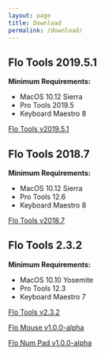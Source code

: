 ```yaml
---
layout: page
title: Download
permalink: /download/
---
```



## Flo Tools 2019.5.1
**Minimum Requirements:**

* MacOS 10.12 Sierra
* Pro Tools 2019.5
* Keyboard Maestro 8

<a href="https://github.com/flotools/flotools/archive/v2019.5.1.zip" onclick="trackLink('Flo Tools 2019.5.1', 'Download', 'https://github.com/flotools/flotools/archive/v2019.5.1.zip'); return false;">Flo Tools v2019.5.1</a>

## Flo Tools 2018.7
**Minimum Requirements:**

* MacOS 10.12 Sierra
* Pro Tools 12.6
* Keyboard Maestro 8

<a href="https://github.com/flotools/flotools/archive/v2018.7.zip" onclick="trackLink('Flo Tools 2018.7', 'Download', 'https://github.com/flotools/flotools/archive/v2018.7.zip'); return false;">Flo Tools v2018.7</a>

## Flo Tools 2.3.2
**Minimum Requirements:**

* MacOS 10.10 Yosemite
* Pro Tools 12.3
* Keyboard Maestro 7

<a href="https://github.com/flotools/flotools/archive/v2.3.2.zip" onclick="trackLink('Flo Tools 2.3.2', 'Download', 'https://github.com/flotools/flotools/archive/v2.3.2.zip'); return false;">Flo Tools v2.3.2</a>

<a href="https://github.com/flotools/Flo-Mouse/archive/v1.0.0-alpha.zip" onclick="trackLink('Flo Mouse 1.0.0-alpha', 'Download', 'https://github.com/flotools/Flo-Mouse/archive/v1.0.0-alpha.zip'); return false;">Flo Mouse v1.0.0-alpha</a>

<a href="https://github.com/flotools/Flo-Num-Pad/archive/v1.0.0-alpha.zip" onclick="trackLink('Flo Num Pad 1.0.0-alpha', 'Download', 'https://github.com/flotools/Flo-Num-Pad/archive/v1.0.0-alpha.zip'); return false;">Flo Num Pad v1.0.0-alpha</a>